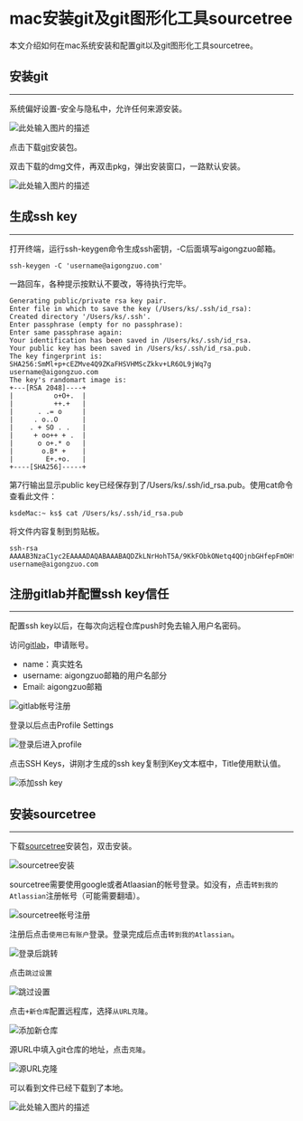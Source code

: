 # mac安装git及git图形化工具sourcetree


本文介绍如何在mac系统安装和配置git以及git图形化工具sourcetree。

## 安装git

---

系统偏好设置-安全与隐私中，允许任何来源安装。

![此处输入图片的描述][1]

点击下载[git][2]安装包。

双击下载的dmg文件，再双击pkg，弹出安装窗口，一路默认安装。

![此处输入图片的描述][3]


## 生成ssh key

---

打开终端，运行ssh-keygen命令生成ssh密钥，-C后面填写aigongzuo邮箱。

``` 
ssh-keygen -C 'username@aigongzuo.com'
```

一路回车，各种提示按默认不要改，等待执行完毕。

```
Generating public/private rsa key pair.
Enter file in which to save the key (/Users/ks/.ssh/id_rsa): 
Created directory '/Users/ks/.ssh'.
Enter passphrase (empty for no passphrase): 
Enter same passphrase again: 
Your identification has been saved in /Users/ks/.ssh/id_rsa.
Your public key has been saved in /Users/ks/.ssh/id_rsa.pub.
The key fingerprint is:
SHA256:SmMl+p+cEZMve4Q9ZKaFHSVHMScZkkv+LR6OL9jWq7g username@aigongzuo.com
The key's randomart image is:
+---[RSA 2048]----+
|          o+O+.  |
|          ++.+   |
|      . .= o     |
|     . o..O      |
|    . + SO . .   |
|     + oo++ + .  |
|      o o+.* o   |
|       o.B* +    |
|        E+.+o.   |
+----[SHA256]-----+
```

第7行输出显示public key已经保存到了/Users/ks/.ssh/id_rsa.pub。使用cat命令查看此文件：

```
ksdeMac:~ ks$ cat /Users/ks/.ssh/id_rsa.pub
```

将文件内容复制到剪贴板。

```
ssh-rsa AAAAB3NzaC1yc2EAAAADAQABAAABAQDZkLNrHohT5A/9KkFObkONetq4QOjnbGHfepFmOHtwMXrvbhV2jQ9q2NRJxe/otb0CjaRMShmoALTgTgqcZo2ClDkPNer1fiEpeMHY5qUlSPAZB5bg8uvkyCrDwucse4N7vL4rQ1SMqK4DwzJSVVuYM+ZXmfuQj8mzRAUf3VOz8hjk1sDtBYCnQw7yFZ2uog+LY1yuseXzNPHuUac3QIy1rLmsfCVPrPFn1kjitGR9fhTIBcz3QcmLjpg944oUGpq5ZGO78jH8UDC7f651x7qBH1rRhgWeh1a8keo2JaKsb/LAa+5DgGBYPkYIDOcTYvTHrpx/hnaeUtVQjgRRfsCf username@aigongzuo.com
``` 

## 注册gitlab并配置ssh key信任

---

配置ssh key以后，在每次向远程仓库push时免去输入用户名密码。

访问[gitlab][4]，申请账号。
- name：真实姓名
- username: aigongzuo邮箱的用户名部分
- Email: aigongzuo邮箱

![gitlab帐号注册][5]

登录以后点击Profile Settings

![登录后进入profile][6]

点击SSH Keys，讲刚才生成的ssh key复制到Key文本框中，Title使用默认值。

![添加ssh key][7]

## 安装sourcetree

---

下载[sourcetree][8]安装包，双击安装。

![sourcetree安装][9]

sourcetree需要使用google或者Atlaasian的帐号登录。如没有，点击`转到我的Atlassian`注册帐号（可能需要翻墙）。

![sourcetree帐号注册][10]

注册后点击`使用已有账户`登录。登录完成后点击`转到我的Atlassian`。

![登录后跳转][11]

点击`跳过设置`

![跳过设置][12]

点击`+新仓库`配置远程库，选择`从URL克隆`。

![添加新仓库][13]

源URL中填入git仓库的地址，点击`克隆`。

![源URL克隆][14]

可以看到文件已经下载到了本地。

![此处输入图片的描述][15]


  [1]: http://ww1.sinaimg.cn/mw690/67a64e8cgw1f8bmwenr04j20il0f6q4p.jpg
  [2]: ftp://ftp.demo.com/%E5%85%B1%E4%BA%AB%E4%B8%AD%E5%BF%83/%E5%BC%80%E5%8F%91%E5%B7%A5%E5%85%B7/%E9%A1%B9%E7%9B%AE%E7%AE%A1%E7%90%86/Git/git-1.9.2-intel-universal-snow-leopard.dmg
  [3]: http://ww4.sinaimg.cn/mw690/67a64e8cgw1f8bmzmmhwuj20m70hidi9.jpg
  [4]: http://192.168.1.173
  [5]: http://ww3.sinaimg.cn/mw690/67a64e8cgw1f8afvhnlqrj20q70g1n1w.jpg
  [6]: http://ww2.sinaimg.cn/mw690/67a64e8cgw1f8bm9ygmgqj20w60eljv4.jpg
  [7]: http://ww4.sinaimg.cn/mw690/67a64e8cgw1f8bm9ywlb8j210r0fwn1v.jpg
  [8]: ftp://ftp.demo.com/%E5%85%B1%E4%BA%AB%E4%B8%AD%E5%BF%83/%E5%BC%80%E5%8F%91%E5%B7%A5%E5%85%B7/%E9%A1%B9%E7%9B%AE%E7%AE%A1%E7%90%86/Git/SourceTree_2.3.1.zip
  [9]: http://ww4.sinaimg.cn/mw690/67a64e8cgw1f8bna9isa0j20k90fhgp9.jpg
  [10]: http://ww3.sinaimg.cn/mw690/67a64e8cgw1f8bnda0t7yj20jy0brdhc.jpg
  [11]: http://ww4.sinaimg.cn/mw690/67a64e8cgw1f8bntjn8dvj20jy0bt0u8.jpg
  [12]: http://ww2.sinaimg.cn/mw690/67a64e8cgw1f8bnvyaehgj20k20brgnc.jpg
  [13]: http://ww4.sinaimg.cn/mw690/67a64e8cgw1f8bo0qbb7ij20de07l3z8.jpg
  [14]: http://ww3.sinaimg.cn/mw690/67a64e8cgw1f8bo55qzqfj20ef073aaz.jpg
  [15]: http://ww1.sinaimg.cn/mw690/67a64e8cgw1f8bo8ferdzj20q707vtc1.jpg
